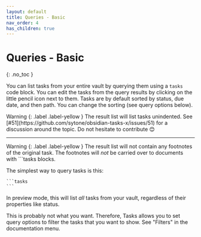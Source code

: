 ```yaml
---
layout: default
title: Queries - Basic
nav_order: 4
has_children: true
---
```


# Queries - Basic

{: .no_toc }

You can list tasks from your entire vault by querying them using a `tasks` code block. You can edit the tasks from the query results by clicking on the little pencil icon next to them.
Tasks are by default sorted by status, due date, and then path. You can change the sorting (see query options below).

<div class="code-example" markdown="1">
Warning
{: .label .label-yellow }
The result list will list tasks unindented.
See [#51](https://github.com/sytone/obsidian-tasks-x/issues/51) for a discussion around the topic.
Do not hesitate to contribute 😊

---

Warning
{: .label .label-yellow }
The result list will not contain any footnotes of the original task.
The footnotes will *not* be carried over to documents with ```tasks blocks.
</div>

The simplest way to query tasks is this:

    ```tasks
    ```

In preview mode, this will list *all* tasks from your vault, regardless of their properties like status.

This is probably not what you want.
Therefore, Tasks allows you to set query options to filter the tasks that you want to show.
See "Filters" in the documentation menu.
